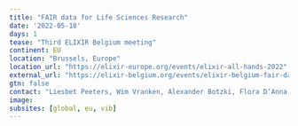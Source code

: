```yaml
---
title: "FAIR data for Life Sciences Research"
date: '2022-05-18'
days: 1
tease: "Third ELIXIR Belgium meeting"
continent: EU
location: "Brussels, Europe"
location_url: "https://elixir-europe.org/events/elixir-all-hands-2022"
external_url: "https://elixir-belgium.org/events/elixir-belgium-fair-data-life-sciences-research"
gtn: false
contact: "Liesbet Peeters, Wim Vranken, Alexander Botzki, Flora D’Anna, Frederik Coppens, Kim De Ruyck"
image:
subsites: [global, eu, vib]
---
```

